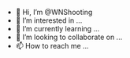 - 👋 Hi, I’m @WNShooting
- 👀 I’m interested in ...
- 🌱 I’m currently learning ...
- 💞️ I’m looking to collaborate on ...
- 📫 How to reach me ...

<!---
WNShooting/WNShooting is a ✨ special ✨ repository because its `README.md` (this file) appears on your GitHub profile.
You can click the Preview link to take a look at your changes.
--->
